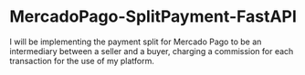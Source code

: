 # MercadoPago-SplitPayment-FastAPI
I will be implementing the payment split for Mercado Pago to be an intermediary between a seller and a buyer, charging a commission for each transaction for the use of my platform.

